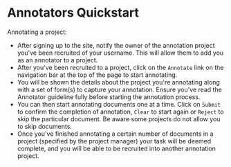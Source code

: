 # Annotators Quickstart

Annotating a project:

* After signing up to the site, notify the owner of the annotation project you've been recruited of 
  your username. This will allow them to add you as an annotator to a project.
* After you've been recruited to a project, click on the `Annotate` link on the navigation bar at the 
  top of the page to start annotating.
* You will be shown the details about the project you're annotating along with a set of form(s) to capture
  your annotation. Ensure you've read the Annotator guideline fully before starting the annotation process.
* You can then start annotating documents one at a time. Click on `Submit` to confirm the completion of 
  annotation, `Clear` to start again or `Reject` to skip the particular document. Be aware some projects 
  do not allow you to skip documents.
* Once you've finished annotating a certain number of documents in a project (specified by the project 
  manager) your task will be deemed complete, and you will be able to be recruited into another annotation 
  project.


